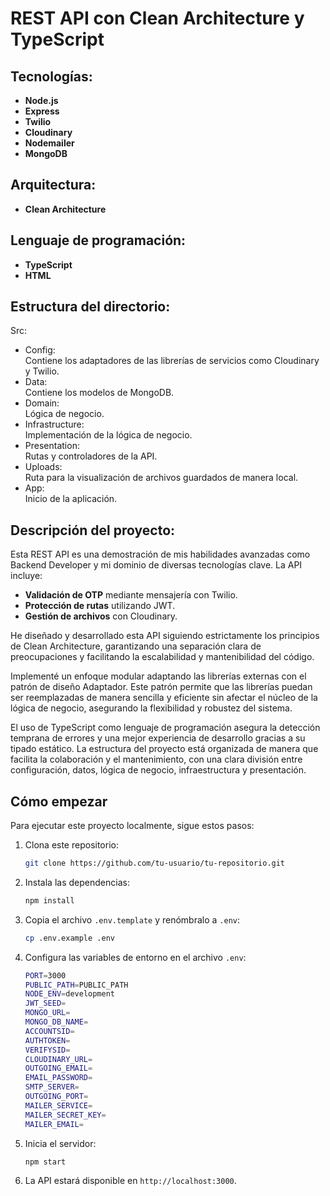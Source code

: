 # REST API con Clean Architecture y TypeScript

## Tecnologías:
- **Node.js**
- **Express**
- **Twilio**
- **Cloudinary**
- **Nodemailer**
- **MongoDB**

## Arquitectura:
- **Clean Architecture**

## Lenguaje de programación:
- **TypeScript**
- **HTML**
## Estructura del directorio:

Src:
- Config:  
Contiene los adaptadores de las librerías de servicios como Cloudinary y Twilio.
- Data:  
Contiene los modelos de MongoDB.
- Domain:  
Lógica de negocio.  
- Infrastructure:  
Implementación de la lógica de negocio.  
- Presentation:  
Rutas y controladores de la API.  
- Uploads:  
Ruta para la visualización de archivos guardados de manera local.  
- App:  
Inicio de la aplicación.  

## Descripción del proyecto:
Esta REST API es una demostración de mis habilidades avanzadas como Backend Developer y mi dominio de diversas tecnologías clave. La API incluye:

- **Validación de OTP** mediante mensajería con Twilio.
- **Protección de rutas** utilizando JWT.
- **Gestión de archivos** con Cloudinary.

He diseñado y desarrollado esta API siguiendo estrictamente los principios de Clean Architecture, garantizando una separación clara de preocupaciones y facilitando la escalabilidad y mantenibilidad del código.

Implementé un enfoque modular adaptando las librerías externas con el patrón de diseño Adaptador. Este patrón permite que las librerías puedan ser reemplazadas de manera sencilla y eficiente sin afectar el núcleo de la lógica de negocio, asegurando la flexibilidad y robustez del sistema.

El uso de TypeScript como lenguaje de programación asegura la detección temprana de errores y una mejor experiencia de desarrollo gracias a su tipado estático. La estructura del proyecto está organizada de manera que facilita la colaboración y el mantenimiento, con una clara división entre configuración, datos, lógica de negocio, infraestructura y presentación.

## Cómo empezar
Para ejecutar este proyecto localmente, sigue estos pasos:

1. Clona este repositorio:
   ```bash
   git clone https://github.com/tu-usuario/tu-repositorio.git

   ```
2. Instala las dependencias:
   ```bash
   npm install
   ```
3. Copia el archivo `.env.template` y renómbralo a `.env`:
   ```bash
   cp .env.example .env
   ```
4. Configura las variables de entorno en el archivo `.env`:
   ```bash
   PORT=3000
   PUBLIC_PATH=PUBLIC_PATH
   NODE_ENV=development
   JWT_SEED=
   MONGO_URL=
   MONGO_DB_NAME=
   ACCOUNTSID=
   AUTHTOKEN=
   VERIFYSID=
   CLOUDINARY_URL=
   OUTGOING_EMAIL=
   EMAIL_PASSWORD=
   SMTP_SERVER=
   OUTGOING_PORT=
   MAILER_SERVICE=
   MAILER_SECRET_KEY=
   MAILER_EMAIL=
   ```
5. Inicia el servidor:
   ```bash
   npm start
   ```
6. La API estará disponible en `http://localhost:3000`.

